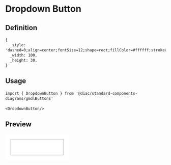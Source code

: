 # Dropdown Button

## Definition

```
{
  _style: 'dashed=0;align=center;fontSize=12;shape=rect;fillColor=#ffffff;strokeColor=#cccccc;whiteSpace=wrap;html=1;',
  _width: 100,
  _height: 30,
}
```

## Usage

```
import { DropdownButton } from '@diac/standard-components-diagrams/gmdlButtons'

<DropdownButton/>
```

## Preview

<img src="./dropdown-button.png" width="200"/>

